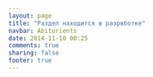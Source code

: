 ```yaml
---
layout: page
title: "Раздел находится в разрвботке"
navbar: Abiturients
date: 2014-11-10 00:25
comments: true
sharing: false
footer: true
---
```

